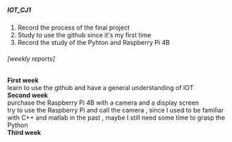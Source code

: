 ##### IOT_CJ1  
  1. Record the process of the final project  
  2. Study to use the github since it's my first time  
  3. Record the study of the Pyhton and Raspberry Pi 4B  

###### [weekly reports]  
  **First week**  
    learn to use the github and have a general understanding of IOT  
  **Second week**  
    purchase the Raspberry Pi 4B with a camera and a display screen  
    try to use the Raspberry Pi and call the camera , since I used to be familiar with C++ and matlab in the past , maybe I still need some time to grasp the Python  
  **Third week**  
  
